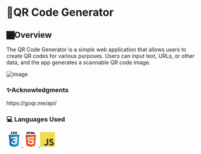 <h1>🌟QR Code Generator</h1>

<h2>🏿Overview</h2>

The QR Code Generator is a simple web application that allows users to create QR codes for various purposes. Users can input text, URLs, or other data, and the app generates a scannable QR code image. 

![image](https://github.com/aditisingh02/QR_code_generator/assets/140513260/425c8f9c-1b97-4c04-9f87-1af36eee8a0f)

<h3>✨Acknowledgments</h3>
https://goqr.me/api/

<h3 align="left">💻 Languages Used</h3>
<p align="left"><a href="https://www.w3schools.com/css/" target="_blank" rel="noreferrer"> <img src="https://raw.githubusercontent.com/devicons/devicon/master/icons/css3/css3-original-wordmark.svg" alt="css3" width="40" height="40"/> </a> <a href="https://www.w3.org/html/" target="_blank" rel="noreferrer"> <img src="https://raw.githubusercontent.com/devicons/devicon/master/icons/html5/html5-original-wordmark.svg" alt="html5" width="40" height="40"/> </a> <a href="https://developer.mozilla.org/en-US/docs/Web/JavaScript" target="_blank" rel="noreferrer"> <img src="https://raw.githubusercontent.com/devicons/devicon/master/icons/javascript/javascript-original.svg" alt="javascript" width="40" height="40"/> </a> </p>
